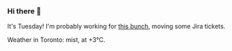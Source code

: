 ### Hi there :wave:

It's Tuesday! I'm probably working for [this bunch](https://github.com/kohofinancial), moving some Jira tickets.

Weather in Toronto: mist, at +3°C.

